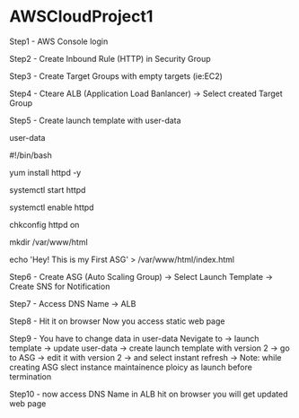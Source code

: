 # AWSCloudProject1
Step1 - AWS Console login  

Step2 - Create Inbound Rule (HTTP) in Security Group  

Step3 - Create Target Groups with empty targets (ie:EC2)  

Step4 - Cteare ALB (Application Load Banlancer) -> Select created Target Group  

Step5 - Create launch template with user-data

user-data  

#!/bin/bash  

yum install httpd -y  

systemctl start httpd  

systemctl enable httpd  

chkconfig httpd on  

mkdir /var/www/html  

echo 'Hey! This is my First ASG' > /var/www/html/index.html

Step6 - Create ASG (Auto Scaling Group) -> Select Launch Template -> Create SNS for Notification   

Step7 - Access DNS Name -> ALB   

Step8 - Hit it on browser Now you access static web page  

Step9 - You have to change data in user-data
        Nevigate to -> launch template -> update user-data -> create launch template with version 2 -> 
        go to ASG -> edit it with version 2 -> and select instant refresh -> Note: while creating ASG slect instance maintainence ploicy as launch before termination
	
Step10 - now access DNS Name in ALB hit on browser you will get updated web page
